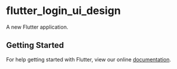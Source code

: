 # flutter_login_ui_design

A new Flutter application.

## Getting Started

For help getting started with Flutter, view our online
[documentation](https://flutter.io/).
